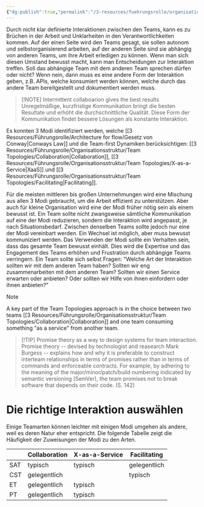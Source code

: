 ```yaml
---
{"dg-publish":true,"permalink":"/3-resources/fuehrungsrolle/organisationsstruktur/team-topologies/interaktionsmodi/","created":"2024-04-28T15:27:23.449+02:00","updated":"2024-04-28T16:47:18.289+02:00"}
---
```



Durch nicht klar definierte Interaktionen zwischen den Teams, kann es zu Brüchen in der Arbeit und Unklarheiten in den Verantwortlichkeiten kommen. Auf der einen Seite wird den Teams gesagt, sie sollen autonom und selbstorganisierend arbeiten, auf der anderen Seite sind sie abhängig von anderen Teams, um ihre Arbeit erledigen zu können. Wenn man sich diesen Umstand bewusst macht, kann man Entscheidungen zur Interaktion treffen. Soll das abhängige Team mit dem anderen Team sprechen dürfen oder nicht? Wenn nein, dann muss es eine andere Form der Interaktion geben, z.B. APIs, welche konsumiert werden können, welche durch das andere Team bereitgestellt und dokumentiert werden muss.

> [!NOTE] Intermittent collaboarion gives the best results
> Unregelmäßige, kurzfristige Kommunikation bringt die besten Resultate und erhöht die durchschnittliche Qualität. Diese Form der Kommunikation findet bessere Lösungen als konstante Interaktion.

Es konnten 3 Modi identifiziert werden, welche [[3 Resources/Führungsrolle/Architecture for flow/Gesetz von Conway\|Conways Law]] und die Team-first Dynamiken berücksichtigen: [[3 Resources/Führungsrolle/Organisationsstruktur/Team Topologies/Collaboration\|Collaboration]], [[3 Resources/Führungsrolle/Organisationsstruktur/Team Topologies/X-as-a-Service\|XaaS]] und [[3 Resources/Führungsrolle/Organisationsstruktur/Team Topologies/Facilitating\|Facilitating]].

Für die meisten mittleren bis großen Unternehmungen wird eine Mischung aus allen 3 Modi gebraucht, um die Arbeit effizient zu unterstützen. Aber auch für kleine Organisation wird eine der Modi früher nötig sein als einem bewusst ist.
Ein Team sollte nicht zwangsweise sämtliche Kommunikation auf eine der Modi reduzieren, sondern die Interaktion wird angepasst, je nach Situationsbedarf. Zwischen denselben Teams sollte jedoch nur eine der Modi vereinbart werden. Ein Wechsel ist möglich, aber muss bewusst kommuniziert werden.
Das Verwenden der Modi sollte ein Verhalten sein, dass das gesamte Team bewusst einhält. Dies wird die Expertise und das Engagement des Teams erhöhen und Frustration durch abhängige Teams verringern.
Ein Team sollte sich selbst Fragen: "Welche Art der Interaktion sollten wir mit dem anderen Team haben? Sollten wir eng zusammenarbeiten mit dem anderen Team? Sollten wir einen Service erwarten oder anbieten? Oder sollten wir Hilfe von ihnen einfordern oder ihnen anbieten?"

>[!NOTE]
>A key part of the Team Topologies approach is in the choice between two teams [[3 Resources/Führungsrolle/Organisationsstruktur/Team Topologies/Collaboration\|Collaboration]] and one team consuming something "as a service" from another team.


> [!TIP] Promise theory as a way to design systems for team interaction.
> Promise theory -- devised by technologist and reasearch Mark Burgess -- explains how and why it is preferable to construct interteam relationships in terms of promises rather than in terms of commands and enforceable contracts. For example, by adhering to the meaning of the major/minor/patch/build numbering indicated by semantic versioning (SemVer), the team promises not to break software that depends on their code. (S. 142)

# Die richtige Interaktion auswählen

Einige Teamarten können leichter mit einigen Modi umgehen als andere, weil es deren Natur eher entspricht. Die folgende Tabelle zeigt die Häufigkeit der Zuweisungen der Modi zu den Arten.

|     | Collaboration | X-as-a-Service | Facilitating |
| --- | ------------- | -------------- | ------------ |
| SAT | typisch       | typisch        | gelegentlich |
| CST | gelegentlich  |                | typisch      |
| ET  | gelegentlich  | typisch        |              |
| PT  | gelegentlich  | typisch        |              |
